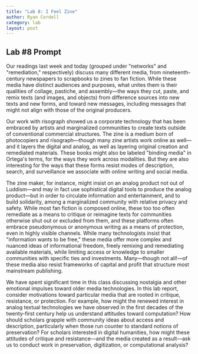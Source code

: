 ```yaml
---
title: "Lab 8: I Feel Zine"
author: Ryan Cordell
category: lab
layout: post
---
```



## Lab \#8 Prompt

Our readings last week and today (grouped under "networks" and "remediation," respectively) discuss many different media, from nineteenth-century newspapers to scrapbooks to zines to fan fiction. While these media have distinct audiences and purposes, what unites them is their qualities of collage, pastiche, and assembly—the ways they cut, paste, and remix texts (and images, and objects) from difference sources into new texts and new forms, and toward new messages, including messages that might not align with those of the original producers. 

Our work with risograph showed us a corporate technology that has been embraced by artists and marginalized communities to create texts outside of conventional commercial structures. The zine is a medium born of photocopiers and risograph—though many zine artists work online as well—and it layers the digital and analog, as well as layering original creation and remediated materials. These books might also be labeled "binding media" in Ortega's terms, for the ways they work across modalities. But they are also interesting for the ways that these forms resist modes of description, search, and surveillance we associate with online writing and social media. 

The zine maker, for instance, might insist on an analog product not out of Luddism—and may in fact use sophistical digital tools to produce the analog product—but in order to circulate information and entertainment, and to build solidarity, among a marginalized community with relative privacy and safety. While most fan fiction is composed online, these too too often remediate as a means to critique or reimagine texts for communities otherwise shut out or excluded from them, and these platforms often embrace pseudonymous or anonymous writing as a means of protection, even in highly visible channels. While many technologists insist that "information wants to be free," these media offer more complex and nuanced ideas of informational freedom, freely remixing and remediating available materials, while limiting access or knowledge to smaller communities with specific ties and investments. Many—though not all!—of these media also resist frameworks of capital and profit that structure most mainstream publishing.

We have spent significant time in this class discussing nostalgia and other emotional impulses toward older media technologies. In this lab report, consider motivations toward particular media that are rooted in critique, resistance, or protection. For example, how might the renewed interest in analog textual technologies we have observed in the first decades of the twenty-first century help us understand attitudes toward computation? How should scholars grapple with community ideas about access and description, particularly when those run counter to standard notions of preservation? For scholars interested in digital humanities, how might these attitudes of critique and resistance—and the media created as a result—ask us to conduct work in preservation, digitization, or computational analysis? 

